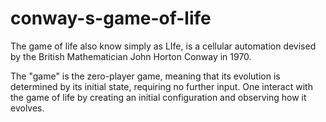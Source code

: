 # conway-s-game-of-life
The game of life also know simply as LIfe, is a cellular automation devised by the British Mathematician John Horton Conway in 1970.

The "game" is the zero-player game, meaning that its evolution is determined by its initial state, requiring no further input. One interact with the game of life by creating an initial configuration and observing how it evolves.
